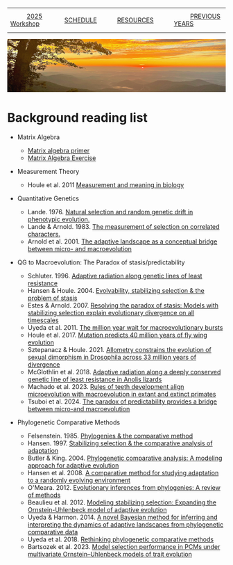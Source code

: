 
|        |        |        |    |
|--------|---------------------------------------------|--------------------|------------------------------------------|
| &nbsp;&nbsp;&nbsp;&nbsp;&nbsp;&nbsp;&nbsp;&nbsp;&nbsp; [2025 Workshop](/index.html) &nbsp;&nbsp;&nbsp;&nbsp;&nbsp;&nbsp;&nbsp;&nbsp;&nbsp; | &nbsp;&nbsp;&nbsp;&nbsp;&nbsp;&nbsp;&nbsp;&nbsp;&nbsp;&nbsp;&nbsp;&nbsp; [SCHEDULE](/2025/schedule.html) &nbsp;&nbsp;&nbsp;&nbsp;&nbsp;&nbsp;&nbsp;&nbsp;&nbsp; | &nbsp;&nbsp;&nbsp;&nbsp;&nbsp;&nbsp;&nbsp;&nbsp;&nbsp;&nbsp;&nbsp;&nbsp; [RESOURCES](/2025/resources.html) &nbsp;&nbsp;&nbsp;&nbsp;&nbsp;&nbsp;&nbsp;&nbsp;&nbsp; | &nbsp;&nbsp;&nbsp;&nbsp;&nbsp;&nbsp;&nbsp;&nbsp;&nbsp; [PREVIOUS YEARS](2025/previous.html) &nbsp;&nbsp;&nbsp;&nbsp;&nbsp;&nbsp; |


<div align="left">
<img src="../media/SWVirginiaMtns.jpg" alt="[Southwest Virignia Mountains]">
</div>


# Background reading list #

* Matrix Algebra
  * [Matrix algebra primer](/2025/otherresources/Appendix1.pdf)
  * [Matrix Algebra Exercise](/2025/otherresources/Matrix_algebra_session_rev2.Rmd)
  
* Measurement Theory
  * Houle et al. 2011 [Measurement and meaning in biology](https://www.bio.fsu.edu/dhoule/Publications/Houle@@11Measurement.pdf)
  
* Quantitative Genetics
  * Lande. 1976. [Natural selection and random genetic drift in phenotypic evolution.](/papers/Lande1976NaturalSelection&RandomGeneticDriftonPhenotypicCharacters.pdf)
  * Lande & Arnold. 1983. [The measurement of selection on correlated characters.](https://stevanjarnold.com/wp-content/uploads/2021/05/The_Measurement_of_Selection_on_Correlated_Charact.pdf)
  * Arnold et al. 2001. [The adaptive landscape as a conceptual bridge between micro- and macroevolution](https://stevanjarnold.com/wp-content/uploads/2021/05/10.1.1.482.4209.pdf)

* QG to Macroevolution: The Paradox of stasis/predictability
  * Schluter. 1996. [Adaptive radiation along genetic lines of least resistance](https://www.zoology.ubc.ca/~schluter/reprints/schluter%201996%20evolution%20genetic%20lines%20least%20resistance.pdf)
  * Hansen & Houle. 2004. [Evolvability, stabilizing selection & the problem of stasis](/papers/HansenHoule2004EvolvabilityStabilizingSelection&ProblemofStasis.pdf)
  * Estes & Arnold. 2007. [Resolving the paradox of stasis: Models with stabilizing selection explain evolutionary divergence on all timescales](http://plethodon.science.oregonstate.edu/docs/Estes_2007.pdf)
  * Uyeda et al. 2011. [The million year wait for macroevolutionary bursts](/papers/Uyedaetal2011TheMillionYearWaitforMacroevolutionaryBursts.pdf)
  * Houle et al. 2017. [Mutation predicts 40 million years of fly wing evolution](/papers/Houleetal2017MutationPredicts40MillionYears.pdf)
  * Sztepanacz & Houle. 2021. [Allometry constrains the evolution of sexual dimorphism in Drosophila across 33 million years of divergence](https://www.bio.fsu.edu/dhoule/Publications/Sztepanacz@Houle21.pdf)
  * McGlothlin et al. 2018. [Adaptive radiation along a deeply conserved genetic line of least resistance in Anolis lizards](https://www.mcglothlin.biol.vt.edu/wp-content/uploads/2018/12/evl2018.pdf)
  * Machado et al. 2023. [Rules of teeth development align microevolution with macroevolution in extant and extinct primates](/papers/Machadoetal2023RulesofTeethDevelopmentAlignMicroevolutionWithMacroevolutioninPrimates.pdf)
  * Tsuboi et al. 2024. [The paradox of predictability provides a bridge between micro-and macroevolution](/papers/Tsuboietal2024TheParadoxofPredictability.pdf)
  
* Phylogenetic Comparative Methods
  * Felsenstein. 1985. [Phylogenies & the comparative method](/papers/Felsenstein1985Phylogenies&TheComparativeMethod.pdf)
  * Hansen. 1997. [Stabilizing selection & the comparative analysis of adaptation](/papers/Hansen1997StabilizingSelection&theComparativeAnalysisOfAdaptation.pdf)
  * Butler & King. 2004. [Phylogenetic comparative analysis: A modeling approach for adaptive evolution](http://www2.hawaii.edu/~mbutler/PDFs/ButlerKing04.pdf)
  * Hansen et al. 2008. [A comparative method for studying adaptation to a randomly evolving environment](/papers/Hansenetal2008AComparativeMethodForStudyingAdaptationtoaRandomlyEvolvingEnvironment.pdf)
  * O'Meara. 2012. [Evolutionary inferences from phylogenies: A review of methods](/papers/OMeara2012EvolutionaryInferencesfromPhylogeniesReview.pdf)
  * Beaulieu et al. 2012. [Modeling stabilizing selection: Expanding the Ornstein-Uhlenbeck model of adaptive evolution](https://d1wqtxts1xzle7.cloudfront.net/33309561/Beaulieu_et_at_2012-libre.pdf?1395771266=&response-content-disposition=inline%3B+filename%3DModeling_stabilizing_selection_expanding.pdf&Expires=1749056592&Signature=eqGhndc-dTWhWAqxfcq-vucLpsUfGMQq8Hv~sTUwKokfHDAj4qxdgWl-zU4C4fpsJzJ2YCVn9MWlLyD-C1wJwEnZJdaVyVVv-TOaWGBzpVSGhLypviKv1mk-0tKZWxaWepz3Vqv3KDNpK3v96a4tfz96pPYwlcU5PG3kcj0U6~2ahtIYfakqSGxqrxXJyYEC2v4SI2WjNgXCmL2YR~Qya3ZZA7W4ChYzDFMfgUq-6dY34rVRyRQx-3iF5wt-9ZdZUMYJf6REozdRjdSLKZBiqYP1Kya73k3LnwLAZkyXP-lS2pfAReK5SsPJ~ZG5qXN3DyGrGRuYhW15UG77jLImUw__&Key-Pair-Id=APKAJLOHF5GGSLRBV4ZA)
  * Uyeda & Harmon. 2014. [A novel Bayesian method for inferring and interpreting the dynamics of adaptive landscapes from phylogenetic comparative data](https://lukejharmon.github.io/assets/Syst%20Biol-2014-Uyeda-902-18.pdf)
  * Uyeda et al. 2018. [Rethinking phylogenetic comparative methods](/papers/Uyedaetal2018RethinkingPCMs.pdf)
  * Bartsozek et al. 2023. [Model selection performance in PCMs under
multivariate Ornstein–Uhlenbeck models of trait evolution](/papers/Bartoszeketal2023ModelSelectionPerformanceinPhylogeneticComparativeMethodsUnderMultivariateOrnstein-UhlenbeckModelsofTraitEvolution.pdf)
  